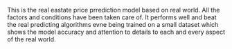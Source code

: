 This is the real eastate price prrediction model based on real world. All the factors and conditions have been taken care of. It performs well and beat the real predicting algorithms evne being trained on a small dataset which shows the model accuracy and attention to details to each and every aspect of the real world.

